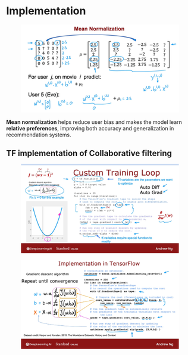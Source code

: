 # Implementation

<figure><img src="../../.gitbook/assets/image (13).png" alt=""><figcaption></figcaption></figure>

**Mean normalization** helps reduce user bias and makes the model learn **relative preferences**, improving both accuracy and generalization in recommendation systems.

## TF implementation of Collaborative filtering

<figure><img src="../../.gitbook/assets/image.png" alt=""><figcaption></figcaption></figure>

<figure><img src="../../.gitbook/assets/image (1).png" alt=""><figcaption></figcaption></figure>
